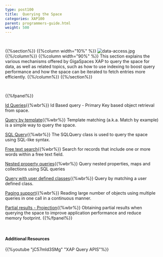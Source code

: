```yaml
---
type: post100
title:  Querying the Space
categories: XAP100
parent: programmers-guide.html
weight: 500
---
```


<br>

{{%section%}}
{{%column width="10%" %}}
![data-access.jpg](/attachment_files/subject/query.png)
{{%/column%}}
{{%column width="90%" %}}
This section explains the various mechanisms offered by GigaSpaces XAP to query the space for data, as well as related topics, such as how to use indexing to boost query performance and how the space can be iterated to fetch entries more efficiently.
{{%/column%}}
{{%/section%}}

<br>

{{%fpanel%}}

[Id Queries](./query-by-id.html){{%wbr%}}
Id Based query - Primary Key based object retrieval from space.

[Query by template](./query-template-matching.html){{%wbr%}}
Template matching (a.k.a. Match by example) is a simple way to query the space.

[SQL Query](./query-sql.html){{%wbr%}}
The SQLQuery class is used to query the space using SQL-like syntax.

[Free text search](./query-free-text-search.html){{%wbr%}}
Search for records that include one or more words within a free text field.

[Nested property queries](./query-nested-properties.html){{%wbr%}}
Query nested properties, maps and collections using SQL queries

[Query with user defined classes](./query-user-defined-classes.html){{%wbr%}}
Query by matching a user defined class.

[Paging support](./query-paging-support.html){{%wbr%}}
Reading large number of objects using multiple queries in one call in a continuous manner.

[Partial results - Projection](./query-partial-results.html){{%wbr%}}
Obtaining partial results when querying the space to improve application performance and reduce memory footprint.
{{%/fpanel%}}

<br>

#### Additional Resources

{{%youtube "jC57mId3SMg"  "XAP Query APIS"%}}
